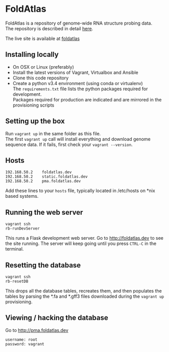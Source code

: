 # FoldAtlas

FoldAtlas is a repository of genome-wide RNA structure probing data.  
The repository is described in detail [here](https://doi.org/10.1093/bioinformatics/btw611).

The live site is available at [foldatlas](http://www.foldatlas.com)

## Installing locally

- On OSX or Linux (preferably)
- Install the latest versions of Vagrant, Virtualbox and Ansible
- Clone this code repository
- Create a python v3.4 environment (using conda or virtualenv)  
  The `requirements.txt` file lists the python packages required for development.  
  Packages required for production are indicated and are mirrored in the 
  provisioning scripts 
 
## Setting up the box

Run `vagrant up` in the same folder as this file.  
The first `vagrant up` call will install everything and download genome sequence data.
If it fails, first check your `vagrant --version`.

## Hosts

	192.168.50.2	foldatlas.dev
	192.168.50.2    static.foldatlas.dev
	192.168.50.2    pma.foldatlas.dev

Add these lines to your `hosts` file, typically located in /etc/hosts on *nix based systems.

## Running the web server

    vagrant ssh
    rb-runDevServer

This runs a Flask development web server. 
Go to http://foldatlas.dev to see the site running. 
The server will keep going until you press `CTRL-C` in the terminal.

## Resetting the database

    vagrant ssh
    rb-resetDB

This drops all the database tables, recreates them, and then populates the tables by 
parsing the *.fa and *.gff3 files downloaded during the `vagrant up` provisioning. 

## Viewing / hacking the database

Go to http://pma.foldatlas.dev

    username: root
    password: vagrant



